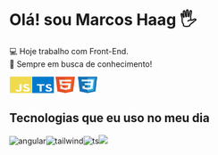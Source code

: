 <h1>Olá! sou Marcos Haag 🖐️</h1>

💻 Hoje trabalho com Front-End. <br>
📘 Sempre em busca de conhecimento! 

<div>
<img aling="center" height="30" width="40" src="https://raw.githubusercontent.com/devicons/devicon/master/icons/javascript/javascript-plain.svg" alt="js"><img aling="center" height="30" width="40" src="https://raw.githubusercontent.com/devicons/devicon/master/icons/typescript/typescript-plain.svg" alt="ts"><img aling="center" height="30" width="40" src="https://raw.githubusercontent.com/devicons/devicon/master/icons/html5/html5-original.svg" alt="html"><img aling="center" height="30" width="40" src="https://raw.githubusercontent.com/devicons/devicon/master/icons/css3/css3-original.svg" alt="ts">
</div>
<h2>Tecnologias que eu uso no meu dia</h2> 

<img aling="center" src="https://img.shields.io/badge/Angular-DD0031?style=for-the-badge&logo=angular&logoColor=white" alt="angular"><img aling="center" src="https://img.shields.io/badge/Tailwind_CSS-38B2AC?style=for-the-badge&logo=tailwind-css&logoColor=white" alt="tailwind"><img aling="center" src="https://img.shields.io/badge/MySQL-00000F?style=for-the-badge&logo=mysql&logoColor=white" alt="ts"><img aling="center" src="https://img.shields.io/badge/Java-ED8B00?style=for-the-badge&logo=openjdk&logoColor=white">

